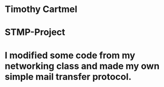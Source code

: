 # Timothy Cartmel
# STMP-Project
# I modified some code from my networking class and made my own simple mail transfer protocol.
